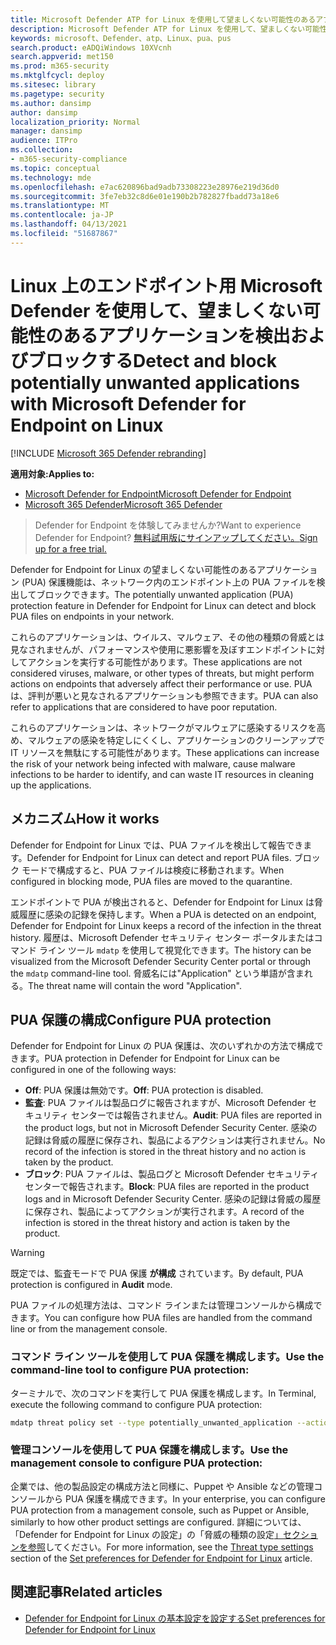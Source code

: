 ```yaml
---
title: Microsoft Defender ATP for Linux を使用して望ましくない可能性のあるアプリケーションを検出およびブロックする
description: Microsoft Defender ATP for Linux を使用して、望ましくない可能性があるアプリケーション (PUA) を検出してブロックします。
keywords: microsoft、Defender、atp、Linux、pua、pus
search.product: eADQiWindows 10XVcnh
search.appverid: met150
ms.prod: m365-security
ms.mktglfcycl: deploy
ms.sitesec: library
ms.pagetype: security
ms.author: dansimp
author: dansimp
localization_priority: Normal
manager: dansimp
audience: ITPro
ms.collection:
- m365-security-compliance
ms.topic: conceptual
ms.technology: mde
ms.openlocfilehash: e7ac620896bad9adb73308223e28976e219d36d0
ms.sourcegitcommit: 3fe7eb32c8d6e01e190b2b782827fbadd73a18e6
ms.translationtype: MT
ms.contentlocale: ja-JP
ms.lasthandoff: 04/13/2021
ms.locfileid: "51687867"
---
```

# <a name="detect-and-block-potentially-unwanted-applications-with-microsoft-defender-for-endpoint-on-linux"></a><span data-ttu-id="c7fef-104">Linux 上のエンドポイント用 Microsoft Defender を使用して、望ましくない可能性のあるアプリケーションを検出およびブロックする</span><span class="sxs-lookup"><span data-stu-id="c7fef-104">Detect and block potentially unwanted applications with Microsoft Defender for Endpoint on Linux</span></span>

[!INCLUDE [Microsoft 365 Defender rebranding](../../includes/microsoft-defender.md)]


<span data-ttu-id="c7fef-105">**適用対象:**</span><span class="sxs-lookup"><span data-stu-id="c7fef-105">**Applies to:**</span></span>
- [<span data-ttu-id="c7fef-106">Microsoft Defender for Endpoint</span><span class="sxs-lookup"><span data-stu-id="c7fef-106">Microsoft Defender for Endpoint</span></span>](https://go.microsoft.com/fwlink/p/?linkid=2154037)
- [<span data-ttu-id="c7fef-107">Microsoft 365 Defender</span><span class="sxs-lookup"><span data-stu-id="c7fef-107">Microsoft 365 Defender</span></span>](https://go.microsoft.com/fwlink/?linkid=2118804)

> <span data-ttu-id="c7fef-108">Defender for Endpoint を体験してみませんか?</span><span class="sxs-lookup"><span data-stu-id="c7fef-108">Want to experience Defender for Endpoint?</span></span> [<span data-ttu-id="c7fef-109">無料試用版にサインアップしてください。</span><span class="sxs-lookup"><span data-stu-id="c7fef-109">Sign up for a free trial.</span></span>](https://www.microsoft.com/microsoft-365/windows/microsoft-defender-atp?ocid=docs-wdatp-investigateip-abovefoldlink)

<span data-ttu-id="c7fef-110">Defender for Endpoint for Linux の望ましくない可能性のあるアプリケーション (PUA) 保護機能は、ネットワーク内のエンドポイント上の PUA ファイルを検出してブロックできます。</span><span class="sxs-lookup"><span data-stu-id="c7fef-110">The potentially unwanted application (PUA) protection feature in Defender for Endpoint for Linux can detect and block PUA files on endpoints in your network.</span></span>

<span data-ttu-id="c7fef-111">これらのアプリケーションは、ウイルス、マルウェア、その他の種類の脅威とは見なされませんが、パフォーマンスや使用に悪影響を及ぼすエンドポイントに対してアクションを実行する可能性があります。</span><span class="sxs-lookup"><span data-stu-id="c7fef-111">These applications are not considered viruses, malware, or other types of threats, but might perform actions on endpoints that adversely affect their performance or use.</span></span> <span data-ttu-id="c7fef-112">PUA は、評判が悪いと見なされるアプリケーションも参照できます。</span><span class="sxs-lookup"><span data-stu-id="c7fef-112">PUA can also refer to applications that are considered to have poor reputation.</span></span>

<span data-ttu-id="c7fef-113">これらのアプリケーションは、ネットワークがマルウェアに感染するリスクを高め、マルウェアの感染を特定しにくくし、アプリケーションのクリーンアップで IT リソースを無駄にする可能性があります。</span><span class="sxs-lookup"><span data-stu-id="c7fef-113">These applications can increase the risk of your network being infected with malware, cause malware infections to be harder to identify, and can waste IT resources in cleaning up the applications.</span></span>

## <a name="how-it-works"></a><span data-ttu-id="c7fef-114">メカニズム</span><span class="sxs-lookup"><span data-stu-id="c7fef-114">How it works</span></span>

<span data-ttu-id="c7fef-115">Defender for Endpoint for Linux では、PUA ファイルを検出して報告できます。</span><span class="sxs-lookup"><span data-stu-id="c7fef-115">Defender for Endpoint for Linux can detect and report PUA files.</span></span> <span data-ttu-id="c7fef-116">ブロック モードで構成すると、PUA ファイルは検疫に移動されます。</span><span class="sxs-lookup"><span data-stu-id="c7fef-116">When configured in blocking mode, PUA files are moved to the quarantine.</span></span>

<span data-ttu-id="c7fef-117">エンドポイントで PUA が検出されると、Defender for Endpoint for Linux は脅威履歴に感染の記録を保持します。</span><span class="sxs-lookup"><span data-stu-id="c7fef-117">When a PUA is detected on an endpoint, Defender for Endpoint for Linux keeps a record of the infection in the threat history.</span></span> <span data-ttu-id="c7fef-118">履歴は、Microsoft Defender セキュリティ センター ポータルまたはコマンド ライン ツール `mdatp` を使用して視覚化できます。</span><span class="sxs-lookup"><span data-stu-id="c7fef-118">The history can be visualized from the Microsoft Defender Security Center portal or through the `mdatp` command-line tool.</span></span> <span data-ttu-id="c7fef-119">脅威名には"Application" という単語が含まれる。</span><span class="sxs-lookup"><span data-stu-id="c7fef-119">The threat name will contain the word "Application".</span></span>

## <a name="configure-pua-protection"></a><span data-ttu-id="c7fef-120">PUA 保護の構成</span><span class="sxs-lookup"><span data-stu-id="c7fef-120">Configure PUA protection</span></span>

<span data-ttu-id="c7fef-121">Defender for Endpoint for Linux の PUA 保護は、次のいずれかの方法で構成できます。</span><span class="sxs-lookup"><span data-stu-id="c7fef-121">PUA protection in Defender for Endpoint for Linux can be configured in one of the following ways:</span></span>

- <span data-ttu-id="c7fef-122">**Off**: PUA 保護は無効です。</span><span class="sxs-lookup"><span data-stu-id="c7fef-122">**Off**: PUA protection is disabled.</span></span>
- <span data-ttu-id="c7fef-123">**監査**: PUA ファイルは製品ログに報告されますが、Microsoft Defender セキュリティ センターでは報告されません。</span><span class="sxs-lookup"><span data-stu-id="c7fef-123">**Audit**: PUA files are reported in the product logs, but not in Microsoft Defender Security Center.</span></span> <span data-ttu-id="c7fef-124">感染の記録は脅威の履歴に保存され、製品によるアクションは実行されません。</span><span class="sxs-lookup"><span data-stu-id="c7fef-124">No record of the infection is stored in the threat history and no action is taken by the product.</span></span>
- <span data-ttu-id="c7fef-125">**ブロック**: PUA ファイルは、製品ログと Microsoft Defender セキュリティ センターで報告されます。</span><span class="sxs-lookup"><span data-stu-id="c7fef-125">**Block**: PUA files are reported in the product logs and in Microsoft Defender Security Center.</span></span> <span data-ttu-id="c7fef-126">感染の記録は脅威の履歴に保存され、製品によってアクションが実行されます。</span><span class="sxs-lookup"><span data-stu-id="c7fef-126">A record of the infection is stored in the threat history and action is taken by the product.</span></span>

>[!WARNING]
><span data-ttu-id="c7fef-127">既定では、監査モードで PUA 保護 **が構成** されています。</span><span class="sxs-lookup"><span data-stu-id="c7fef-127">By default, PUA protection is configured in **Audit** mode.</span></span>

<span data-ttu-id="c7fef-128">PUA ファイルの処理方法は、コマンド ラインまたは管理コンソールから構成できます。</span><span class="sxs-lookup"><span data-stu-id="c7fef-128">You can configure how PUA files are handled from the command line or from the management console.</span></span>

### <a name="use-the-command-line-tool-to-configure-pua-protection"></a><span data-ttu-id="c7fef-129">コマンド ライン ツールを使用して PUA 保護を構成します。</span><span class="sxs-lookup"><span data-stu-id="c7fef-129">Use the command-line tool to configure PUA protection:</span></span>

<span data-ttu-id="c7fef-130">ターミナルで、次のコマンドを実行して PUA 保護を構成します。</span><span class="sxs-lookup"><span data-stu-id="c7fef-130">In Terminal, execute the following command to configure PUA protection:</span></span>

```bash
mdatp threat policy set --type potentially_unwanted_application --action [off|audit|block]
```

### <a name="use-the-management-console-to-configure-pua-protection"></a><span data-ttu-id="c7fef-131">管理コンソールを使用して PUA 保護を構成します。</span><span class="sxs-lookup"><span data-stu-id="c7fef-131">Use the management console to configure PUA protection:</span></span>

<span data-ttu-id="c7fef-132">企業では、他の製品設定の構成方法と同様に、Puppet や Ansible などの管理コンソールから PUA 保護を構成できます。</span><span class="sxs-lookup"><span data-stu-id="c7fef-132">In your enterprise, you can configure PUA protection from a management console, such as Puppet or Ansible, similarly to how other product settings are configured.</span></span> <span data-ttu-id="c7fef-133">詳細については、「Defender for [](linux-preferences.md#threat-type-settings) Endpoint for Linux の設定」の「脅威の種類の設定[」セクションを参照](linux-preferences.md)してください。</span><span class="sxs-lookup"><span data-stu-id="c7fef-133">For more information, see the [Threat type settings](linux-preferences.md#threat-type-settings) section of the [Set preferences for Defender for Endpoint for Linux](linux-preferences.md) article.</span></span>

## <a name="related-articles"></a><span data-ttu-id="c7fef-134">関連記事</span><span class="sxs-lookup"><span data-stu-id="c7fef-134">Related articles</span></span>

- [<span data-ttu-id="c7fef-135">Defender for Endpoint for Linux の基本設定を設定する</span><span class="sxs-lookup"><span data-stu-id="c7fef-135">Set preferences for Defender for Endpoint for Linux</span></span>](linux-preferences.md)
